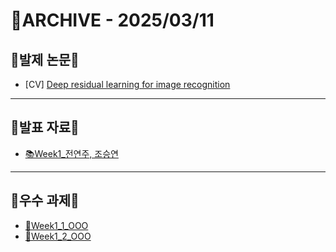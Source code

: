 # 📁ARCHIVE - 2025/03/11

## 💚발제 논문💚  
- [CV] [Deep residual learning for image recognition](https://www.cv-foundation.org/openaccess/content_cvpr_2016/papers/He_Deep_Residual_Learning_CVPR_2016_paper.pdf)
---

## 💚발표 자료💚
- [📚Week1_전연주, 조승연]((https://github.com/user-attachments/files/19163864/Week1_ResNet.pdf))
---

## 💚우수 과제💚
- [🌟Week1_1_OOO]()
- [🌟Week1_2_OOO]()
